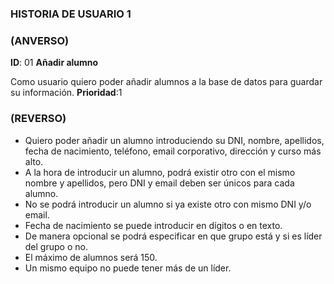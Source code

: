### HISTORIA DE USUARIO 1

### (ANVERSO)

**ID**: 01 **Añadir alumno**

>
Como usuario quiero poder añadir alumnos a la base de datos para guardar su información.
**Prioridad**:1


### (REVERSO)

>
* Quiero poder añadir un alumno introduciendo su DNI, nombre, apellidos, fecha de nacimiento, teléfono, email corporativo, dirección y curso más alto.
* A la hora de introducir un alumno, podrá existir otro con el mismo nombre y apellidos, pero DNI y email deben ser únicos para cada alumno.
* No se podrá introducir un alumno si ya existe otro con mismo DNI y/o email.
* Fecha de nacimiento se puede introducir en dígitos o en texto.
* De manera opcional se podrá especificar en que grupo está y si es líder del grupo o no.
* El máximo de alumnos será 150.
* Un mismo equipo no puede tener más de un líder.
